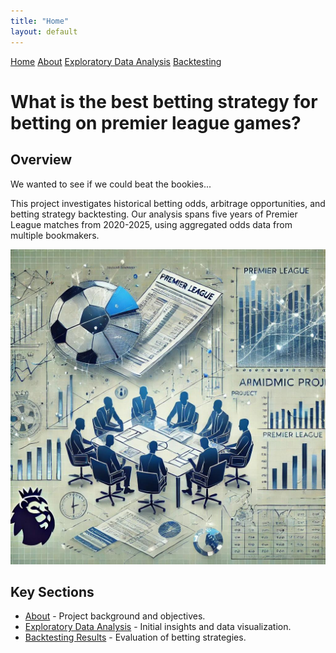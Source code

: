```yaml
---
title: "Home"
layout: default
---
```


<link rel="stylesheet" type="text/css" href="./assets/css/style.css">

<div class="header">
    <a href="index.html">Home</a>
    <a href="about.html">About</a>
    <a href="eda.html">Exploratory Data Analysis</a>
    <a href="backtesting.html">Backtesting</a>
</div>

# What is the best betting strategy for betting on premier league games?

## Overview

We wanted to see if we could beat the bookies...

This project investigates historical betting odds, arbitrage opportunities, and betting strategy backtesting. Our analysis spans five years of Premier League matches from 2020-2025, using aggregated odds data from multiple bookmakers.

![alt text](projectimage.jpg)


## Key Sections
- [About](about.html) - Project background and objectives.
- [Exploratory Data Analysis](eda.html) - Initial insights and data visualization.
- [Backtesting Results](backtesting.html) - Evaluation of betting strategies.

